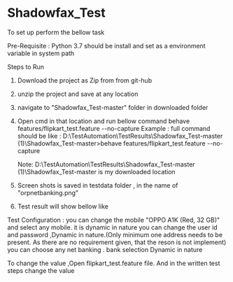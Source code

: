 # Shadowfax_Test

 To set up perform the bellow task

Pre-Requisite :
  Python 3.7 should be install and set as a environment variable in system path

Steps to Run

 1) Download the project as Zip from from git-hub
 2) unzip the project and save at any location
 3) navigate to "Shadowfax_Test-master" folder in downloaded folder
 4) Open cmd in that location and run bellow command
     behave features/flipkart_test.feature --no-capture
 Example : full command should be like :
          D:\TestAutomation\TestResults\Shadowfax_Test-master (1)\Shadowfax_Test-master>behave features/flipkart_test.feature --no-capture

    Note: D:\TestAutomation\TestResults\Shadowfax_Test-master (1)\Shadowfax_Test-master is my downloaded location
5) Screen shots is saved in testdata folder , in the name of "orpnetbanking.png"
6) Test result will show bellow like



Test Configuration :
 you can change the mobile "OPPO A1K (Red, 32 GB)" and select any mobile. it is dynamic in nature
 you can change the user id and password  ,Dynamic in nature.(Only minimum one address needs to be present. As there are no requirement given, that the reson is not implement)
 you can choose any net banking . bank selection Dynamic in nature

 To change the value ,Open flipkart_test.feature file. And in the written test steps change the value







